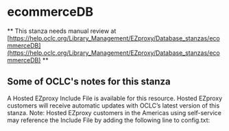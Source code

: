 # ecommerceDB
** This stanza needs manual review at [https://help.oclc.org/Library_Management/EZproxy/Database_stanzas/ecommerceDB](https://help.oclc.org/Library_Management/EZproxy/Database_stanzas/ecommerceDB) **

## Some of OCLC's notes for this stanza

A Hosted EZproxy Include File is available for this resource. Hosted EZproxy customers will receive automatic updates with OCLC&rsquo;s latest version of this stanza. Note: Hosted EZproxy customers in the Americas using self-service may reference the Include File by adding the following line to config.txt:

&nbsp;

&nbsp;

